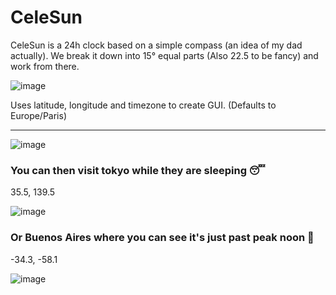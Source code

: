 # CeleSun

CeleSun is a 24h clock based on a simple compass (an idea of my dad actually). 
We break it down into 15° equal parts (Also 22.5 to be fancy) and work from there.

![image](https://github.com/user-attachments/assets/b757cdfc-4c70-45fa-a0b6-55a876528ede)

Uses latitude, longitude and timezone to create GUI. (Defaults to Europe/Paris)

---
![image](https://github.com/user-attachments/assets/7bb8ec99-342c-4de9-bdc7-0c4a6ac48534)


### You can then visit tokyo while they are sleeping 😴

35.5, 139.5

![image](https://github.com/user-attachments/assets/4f36317f-d66c-4f7b-8559-e47be52fe1c8)

### Or Buenos Aires where you can see it's just past peak noon 🔆 

-34.3, -58.1

![image](https://github.com/user-attachments/assets/c272505e-f03f-4879-9267-b248116a9068)



